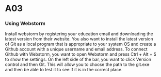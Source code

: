 # A03
### Using Webstorm
Install webstorm by registering your education email and downloading the latest version from their website. You also want to install the latest version of Git as a local program that is appropriate to your system OS and create a Github account with a unique username and email address. To connect Github with Webstorm, you want to open Webstorm and press Ctrl + Alt + S to show the settings. On the left side of the bar, you want to click Version control and then Git. This will allow you to choose the path to the git.exe and then be able to test it to see if it is in the correct place. 

